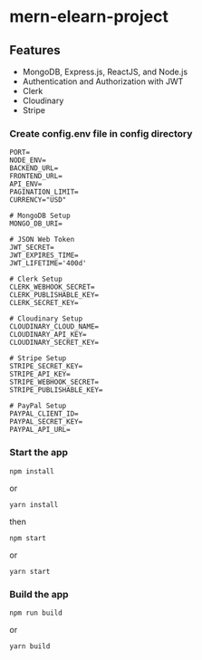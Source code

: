 # mern-elearn-project

## Features
- MongoDB, Express.js, ReactJS, and Node.js
- Authentication and Authorization with JWT
- Clerk
- Cloudinary
- Stripe

### Create config.env file in config directory
```env
PORT=
NODE_ENV=
BACKEND_URL=
FRONTEND_URL=
API_ENV=
PAGINATION_LIMIT=
CURRENCY="USD"

# MongoDB Setup
MONGO_DB_URI=

# JSON Web Token
JWT_SECRET=
JWT_EXPIRES_TIME=
JWT_LIFETIME='400d'

# Clerk Setup
CLERK_WEBHOOK_SECRET= 
CLERK_PUBLISHABLE_KEY=
CLERK_SECRET_KEY= 

# Cloudinary Setup
CLOUDINARY_CLOUD_NAME=
CLOUDINARY_API_KEY=
CLOUDINARY_SECRET_KEY=

# Stripe Setup
STRIPE_SECRET_KEY=
STRIPE_API_KEY=
STRIPE_WEBHOOK_SECRET=
STRIPE_PUBLISHABLE_KEY=

# PayPal Setup
PAYPAL_CLIENT_ID=
PAYPAL_SECRET_KEY=
PAYPAL_API_URL=

```
### Start the app
```shell
npm install
```
or 
```shell
yarn install
```
then
```shell
npm start
```
or 

```shell
yarn start
```

### Build the app
```shell
npm run build
```
or 

```shell
yarn build
```